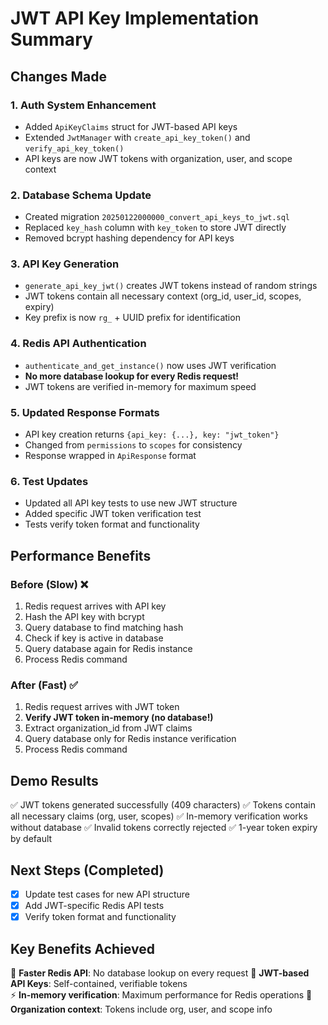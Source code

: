 # JWT API Key Implementation Summary

## Changes Made

### 1. Auth System Enhancement
- Added `ApiKeyClaims` struct for JWT-based API keys
- Extended `JwtManager` with `create_api_key_token()` and `verify_api_key_token()`
- API keys are now JWT tokens with organization, user, and scope context

### 2. Database Schema Update
- Created migration `20250122000000_convert_api_keys_to_jwt.sql`
- Replaced `key_hash` column with `key_token` to store JWT directly
- Removed bcrypt hashing dependency for API keys

### 3. API Key Generation
- `generate_api_key_jwt()` creates JWT tokens instead of random strings
- JWT tokens contain all necessary context (org_id, user_id, scopes, expiry)
- Key prefix is now `rg_` + UUID prefix for identification

### 4. Redis API Authentication
- `authenticate_and_get_instance()` now uses JWT verification
- **No more database lookup for every Redis request!**
- JWT tokens are verified in-memory for maximum speed

### 5. Updated Response Formats
- API key creation returns `{api_key: {...}, key: "jwt_token"}`
- Changed from `permissions` to `scopes` for consistency
- Response wrapped in `ApiResponse` format

### 6. Test Updates
- Updated all API key tests to use new JWT structure
- Added specific JWT token verification test
- Tests verify token format and functionality

## Performance Benefits

### Before (Slow) ❌
1. Redis request arrives with API key
2. Hash the API key with bcrypt
3. Query database to find matching hash
4. Check if key is active in database
5. Query database again for Redis instance
6. Process Redis command

### After (Fast) ✅
1. Redis request arrives with JWT token
2. **Verify JWT token in-memory (no database!)**
3. Extract organization_id from JWT claims
4. Query database only for Redis instance verification
5. Process Redis command

## Demo Results
✅ JWT tokens generated successfully (409 characters)
✅ Tokens contain all necessary claims (org, user, scopes)
✅ In-memory verification works without database
✅ Invalid tokens correctly rejected
✅ 1-year token expiry by default

## Next Steps (Completed)
- [x] Update test cases for new API structure
- [x] Add JWT-specific Redis API tests
- [x] Verify token format and functionality

## Key Benefits Achieved
🚀 **Faster Redis API**: No database lookup on every request
🔐 **JWT-based API Keys**: Self-contained, verifiable tokens  
⚡ **In-memory verification**: Maximum performance for Redis operations
🎯 **Organization context**: Tokens include org, user, and scope info